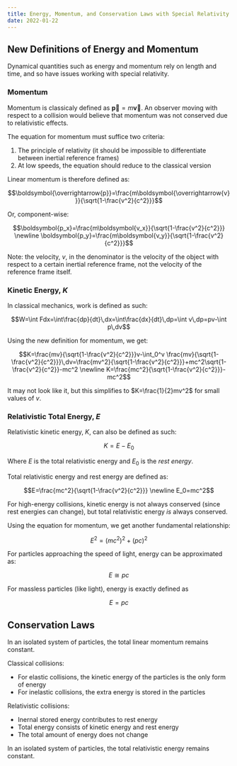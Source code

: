 ```yaml
---
title: Energy, Momentum, and Conservation Laws with Special Relativity
date: 2022-01-22
---
```


## New Definitions of Energy and Momentum

Dynamical quantities such as energy and momentum rely on length and time, and so have issues working with special relativity.

### Momentum

Momentum is classicaly defined as $\boldsymbol{\overrightarrow{p}}=m\boldsymbol{\overrightarrow{v}}$. An observer moving with respect to a collision would believe that momentum was not conserved due to relativistic effects.

The equation for momentum must suffice two criteria:

1. The principle of relativity (it should be impossible to differentiate between inertial reference frames)
2. At low speeds, the equation should reduce to the classical version

Linear momentum is therefore defined as:

$$\boldsymbol{\overrightarrow{p}}=\frac{m\boldsymbol{\overrightarrow{v}}}{\sqrt{1-\frac{v^2}{c^2}}}$$

Or, component-wise:

$$\boldsymbol{p_x}=\frac{m\boldsymbol{v_x}}{\sqrt{1-\frac{v^2}{c^2}}} \newline \boldsymbol{p_y}=\frac{m\boldsymbol{v_y}}{\sqrt{1-\frac{v^2}{c^2}}}$$

Note: the velocity, $v$, in the denominator is the velocity of the object with respect to a certain inertial reference frame, not the velocity of the reference frame itself.

### Kinetic Energy, $K$

In classical mechanics, work is defined as such:

$$W=\int Fdx=\int\frac{dp}{dt}\,dx=\int\frac{dx}{dt}\,dp=\int v\,dp=pv-\int p\,dv$$

Using the new definition for momentum, we get:

$$K=\frac{mv}{\sqrt{1-\frac{v^2}{c^2}}}v-\int_0^v \frac{mv}{\sqrt{1-\frac{v^2}{c^2}}}\,dv=\frac{mv^2}{\sqrt{1-\frac{v^2}{c^2}}}+mc^2\sqrt{1-\frac{v^2}{c^2}}-mc^2 \newline K=\frac{mc^2}{\sqrt{1-\frac{v^2}{c^2}}}-mc^2$$

It may not look like it, but this simplifies to $K=\frac{1}{2}mv^2$ for small values of $v$.

### Relativistic Total Energy, $E$

Relativistic kinetic energy, $K$, can also be defined as such:

$$K=E-E_0$$

Where $E$ is the total relativistic energy and $E_0$ is the *rest energy*.

Total relativistic energy and rest energy are defined as:

$$E=\frac{mc^2}{\sqrt{1-\frac{v^2}{c^2}}} \newline E_0=mc^2$$

For high-energy collisions, kinetic energy is not always conserved (since rest energies can change), but total relativistic energy *is* always conserved.

Using the equation for momentum, we get another fundamental relationship:

$$E^2=(mc^2)^2+(pc)^2$$

For particles approaching the speed of light, energy can be approximated as:

$$E\cong pc$$

For massless particles (like light), energy is exactly defined as

$$E=pc$$

## Conservation Laws

In an isolated system of particles, the total linear momentum remains constant.

Classical collisions:

- For elastic collisions, the kinetic energy of the particles is the only form of energy
- For inelastic collisions, the extra energy is stored in the particles

Relativistic collisions:

- Inernal stored energy contributes to rest energy
- Total energy consists of kinetic energy and rest energy
- The total amount of energy does not change

In an isolated system of particles, the total relativistic energy remains constant.